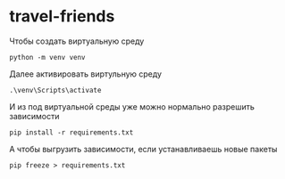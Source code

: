 # travel-friends

Чтобы создать виртуальную среду

`python -m venv venv`

Далее активировать виртульную среду

`.\venv\Scripts\activate`

И из под виртуальной среды уже можно нормально разрешить зависимости

`pip install -r requirements.txt`

А чтобы выгрузить зависимости, если устанавливаешь новые пакеты

`pip freeze > requirements.txt`

